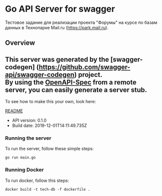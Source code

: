 # Go API Server for swagger

Тестовое задание для реализации проекта \"Форумы\" на курсе по базам данных в Технопарке Mail.ru (https://park.mail.ru). 

## Overview
This server was generated by the [swagger-codegen]
(https://github.com/swagger-api/swagger-codegen) project.  
By using the [OpenAPI-Spec](https://github.com/OAI/OpenAPI-Specification) from a remote server, you can easily generate a server stub.  
-

To see how to make this your own, look here:

[README](https://github.com/swagger-api/swagger-codegen/blob/master/README.md)

- API version: 0.1.0
- Build date: 2019-12-01T14:11:49.735Z


### Running the server
To run the server, follow these simple steps:

```
go run main.go
```
### Running Docker 
To run docker, follow this steps:
```
docker build -t tech-db -f dockerfile .
```

